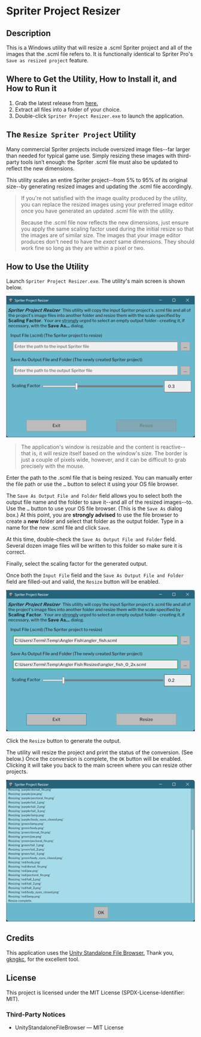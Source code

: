 # Spriter Project Resizer

## Description

This is a Windows utility that will resize a .scml Spriter project and all of the images that the .scml file refers to.  It is functionally identical to Spriter Pro's `Save as resized project` feature.

## Where to Get the Utility, How to Install it, and How to Run it

1. Grab the latest release from [here.](https://github.com/TerminalJack/SpriterResizer/releases)
2. Extract all files into a folder of your choice.
3. Double-click `Spriter Project Resizer.exe` to launch the application.

## The `Resize Spriter Project` Utility

Many commercial Spriter projects include oversized image files--far larger than needed for typical game use. Simply resizing these images with third-party tools isn’t enough: the Spriter .scml file must also be updated to reflect the new dimensions.

This utility scales an entire Spriter project--from 5% to 95% of its original size--by generating resized images and updating the .scml file accordingly.

>If you're not satisfied with the image quality produced by the utility, you can replace the resized images using your preferred image editor once you have generated an updated .scml file with the utility.
>
>Because the .scml file now reflects the new dimensions, just ensure you apply the same scaling factor used during the initial resize so that the images are of similar size.  The images that your image editor produces don't need to have the *exact* same dimensions.  They should work fine so long as they are within a pixel or two.

## How to Use the Utility

Launch `Spriter Project Resizer.exe`.  The utility's main screen is shown below.

![Resize Spriter Project Window](Docs/Images/SpriterProjectResizerApp.png)

>The application's window is resizable and the content is reactive--that is, it will resize itself based on the window's size.  The border is just a couple of pixels wide, however, and it can be difficult to grab precisely with the mouse.

Enter the path to the .scml file that is being resized.  You can manually enter the file path or use the `…` button to select it using your OS file browser.

The `Save As Output File and Folder` field allows you to select both the output file name and the folder to save it--and all of the resized images--to.  Use the `…` button to use your OS file browser.  (This is the `Save As` dialog box.)  At this point, you are **strongly advised** to use the file browser to create a **new** folder and select that folder as the output folder.  Type in a name for the new .scml file and click `Save`.

At this time, double-check the `Save As Output File and Folder` field.  Several dozen image files will be written to this folder so make sure it is correct.

Finally, select the scaling factor for the generated output.

Once both the `Input File` field and the `Save As Output File and Folder` field are filled-out and valid, the `Resize` button will be enabled.

![Fields Filled Out](Docs/Images/FieldsFilledOut.png)

Click the `Resize` button to generate the output.

The utility will resize the project and print the status of the conversion.  (See below.)  Once the conversion is complete, the `OK` button will be enabled.  Clicking it will take you back to the main screen where you can resize other projects.

![Status Messages](Docs/Images/StatusMessages.png)

## Credits

This application uses the [Unity Standalone File Browser.](https://github.com/gkngkc/UnityStandaloneFileBrowser)  Thank you, [gkngkc](https://github.com/gkngkc), for the excellent tool.

## License

This project is licensed under the MIT License (SPDX-License-Identifier: MIT).

### Third-Party Notices

- UnityStandaloneFileBrowser — MIT License